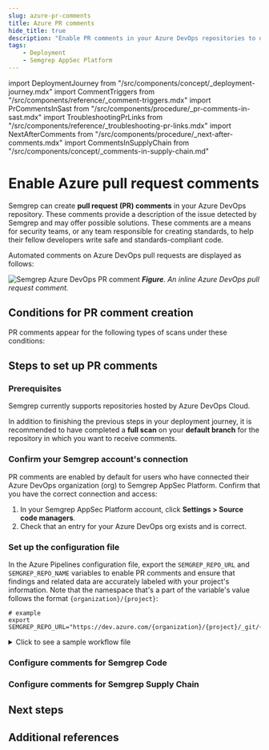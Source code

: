 ```yaml
---
slug: azure-pr-comments
title: Azure PR comments
hide_title: true
description: "Enable PR comments in your Azure DevOps repositories to display Semgrep findings to developers."
tags:
    - Deployment
    - Semgrep AppSec Platform
---
```


<!-- vale off -->

import DeploymentJourney from "/src/components/concept/_deployment-journey.mdx"
import CommentTriggers from "/src/components/reference/_comment-triggers.mdx"
import PrCommentsInSast from "/src/components/procedure/_pr-comments-in-sast.mdx"
import TroubleshootingPrLinks from "/src/components/reference/_troubleshooting-pr-links.mdx"
import NextAfterComments from "/src/components/procedure/_next-after-comments.mdx"
import CommentsInSupplyChain from "/src/components/concept/_comments-in-supply-chain.md"

<!-- vale on -->

# Enable Azure pull request comments

<DeploymentJourney />

Semgrep can create **pull request (PR) comments** in your Azure DevOps repository. These comments provide a description of the issue detected by Semgrep and may offer possible solutions. These comments are a means for security teams, or any team responsible for creating standards, to help their fellow developers write safe and standards-compliant code.

Automated comments on Azure DevOps pull requests are displayed as follows:

![Semgrep Azure DevOps PR comment](/img/azure-pr-comment.png#md-width)
_**Figure**. An inline Azure DevOps pull request comment._

## Conditions for PR comment creation

PR comments appear for the following types of scans under these conditions:

<CommentTriggers />

## Steps to set up PR comments

### Prerequisites

Semgrep currently supports repositories hosted by Azure DevOps Cloud.

In addition to finishing the previous steps in your deployment journey, it is recommended to have completed a **full scan** on your **default branch** for the repository in which you want to receive comments.

### Confirm your Semgrep account's connection

PR comments are enabled by default for users who have connected their Azure DevOps organization (org) to Semgrep AppSec Platform. Confirm that you have the correct connection and access:

1. In your Semgrep AppSec Platform account, click **Settings > Source code managers**.
2. Check that an entry for your Azure DevOps org exists and is correct.

### Set up the configuration file

In the Azure Pipelines configuration file, export the `SEMGREP_REPO_URL` and `SEMGREP_REPO_NAME` variables to enable PR comments and ensure that findings and related data are accurately labeled with your project's information. Note that the namespace that's a part of the variable's value follows the format `{organization}/{project}`:

```
# example
export SEMGREP_REPO_URL="https://dev.azure.com/{organization}/{project}/_git/{project}"
```

<details>
<summary>Click to see a sample workflow file</summary>

```yaml
pool:
  vmImage: ubuntu-latest
variables:
  - group: Semgrep_Variables
steps:
  - checkout: self
    clean: true
    fetchDepth: 100000
    persistCredentials: true
  - script: >
      python -m pip install --upgrade pip

      pip install semgrep

      if [ $(Build.SourceBranchName) = "main" ]; then
          echo "Semgrep full scan"
          semgrep ci
      elif [ $(System.PullRequest.PullRequestId) -ge 0 ]; then
          echo "Semgrep diff scan"
          export SEMGREP_PR_ID=$(System.PullRequest.PullRequestId)
          export SEMGREP_REPO_URL="https://dev.azure.com/{organization}/${SYSTEM_TEAMPROJECT}/_git/${BUILD_REPOSITORY_NAME}"
          export SEMGREP_REPO_NAME="{organization}/${SYSTEM_TEAMPROJECT}/${BUILD_REPOSITORY_NAME}"
          export SEMGREP_BASELINE_REF='origin/main'
          export AZURE_TOKEN=$(System.AccessToken)
          git fetch origin main:origin/main
          semgrep ci 
      fi
  - task: Bash@3
    inputs:
      targetType: inline
      script: |
        # this is inline code
        env | sort
```
</details>

### Configure comments for Semgrep Code

<PrCommentsInSast name="Azure" comment_type="PR" />


### Configure comments for Semgrep Supply Chain

<CommentsInSupplyChain />

## Next steps

<NextAfterComments />

## Additional references

<TroubleshootingPrLinks />
